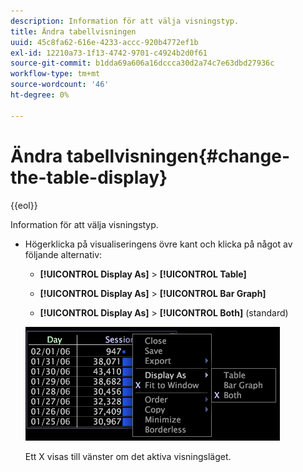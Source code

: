 ```yaml
---
description: Information för att välja visningstyp.
title: Ändra tabellvisningen
uuid: 45c8fa62-616e-4233-accc-920b4772ef1b
exl-id: 12210a73-1f13-4742-9701-c4924b2d0f61
source-git-commit: b1dda69a606a16dccca30d2a74c7e63dbd27936c
workflow-type: tm+mt
source-wordcount: '46'
ht-degree: 0%

---
```


# Ändra tabellvisningen{#change-the-table-display}

{{eol}}

Information för att välja visningstyp.

* Högerklicka på visualiseringens övre kant och klicka på något av följande alternativ:

   * **[!UICONTROL Display As]** > **[!UICONTROL Table]**

   * **[!UICONTROL Display As]** > **[!UICONTROL Bar Graph]**

   * **[!UICONTROL Display As]** > **[!UICONTROL Both]** (standard)

   ![](assets/mnu_Table_Bar_Display.png)

   Ett X visas till vänster om det aktiva visningsläget.

